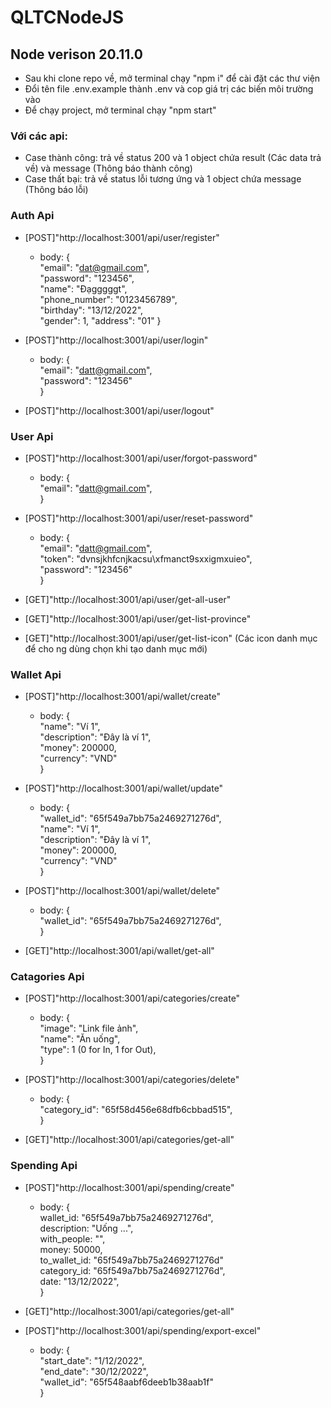 # QLTCNodeJS

## Node verison 20.11.0

-   Sau khi clone repo về, mở terminal chạy "npm i" để cài đặt các thư viện
-   Đổi tên file .env.example thành .env và cop giá trị các biến môi trường vào
-   Để chạy project, mở terminal chạy "npm start"

### Với các api:

-   Case thành công: trả về status 200 và 1 object chứa result (Các data trả về) và message (Thông báo thành công)
-   Case thất bại: trả về status lỗi tương ứng và 1 object chứa message (Thông báo lỗi)

### Auth Api

-   [POST]"http://localhost:3001/api/user/register"

    -   body: {  
        "email": "dat@gmail.com",  
        "password": "123456",  
        "name": "Đạgggggt",  
        "phone_number": "0123456789",  
        "birthday": "13/12/2022",  
        "gender": 1,
        "address": "01"
        }

-   [POST]"http://localhost:3001/api/user/login"

    -   body: {  
        "email": "datt@gmail.com",  
        "password": "123456"  
        }

-   [POST]"http://localhost:3001/api/user/logout"

### User Api

-   [POST]"http://localhost:3001/api/user/forgot-password"

    -   body: {  
        "email": "datt@gmail.com",  
        }

-   [POST]"http://localhost:3001/api/user/reset-password"

    -   body: {  
        "email": "datt@gmail.com",  
        "token": "dvnsjkhfcnjkacsu\xfmanct9sxxigmxuieo",  
        "password": "123456"  
        }

-   [GET]"http://localhost:3001/api/user/get-all-user"
-   [GET]"http://localhost:3001/api/user/get-list-province"
-   [GET]"http://localhost:3001/api/user/get-list-icon" (Các icon danh mục để cho ng dùng chọn khi tạo danh mục mới)

### Wallet Api

-   [POST]"http://localhost:3001/api/wallet/create"

    -   body: {  
        "name": "Ví 1",  
        "description": "Đây là ví 1",  
        "money": 200000,  
        "currency": "VND"  
        }

-   [POST]"http://localhost:3001/api/wallet/update"

    -   body: {  
        "wallet_id": "65f549a7bb75a2469271276d",  
        "name": "Ví 1",  
        "description": "Đây là ví 1",  
        "money": 200000,  
        "currency": "VND"  
        }

-   [POST]"http://localhost:3001/api/wallet/delete"

    -   body: {  
        "wallet_id": "65f549a7bb75a2469271276d",  
        }

-   [GET]"http://localhost:3001/api/wallet/get-all"

### Catagories Api

-   [POST]"http://localhost:3001/api/categories/create"

    -   body: {  
        "image": "Link file ảnh",  
        "name": "Ăn uống",  
        "type": 1 (0 for In, 1 for Out),  
        }

-   [POST]"http://localhost:3001/api/categories/delete"

    -   body: {  
        "category_id": "65f58d456e68dfb6cbbad515",  
        }

-   [GET]"http://localhost:3001/api/categories/get-all"

### Spending Api

-   [POST]"http://localhost:3001/api/spending/create"

    -   body: {  
         wallet_id: "65f549a7bb75a2469271276d",  
         description: "Uống ...",  
         with_people: "",  
         money: 50000,  
         to_wallet_id: "65f549a7bb75a2469271276d"  
         category_id: "65f549a7bb75a2469271276d",  
         date: "13/12/2022",  
        }

-   [GET]"http://localhost:3001/api/categories/get-all"
-   [POST]"http://localhost:3001/api/spending/export-excel"

    -   body: {  
         "start_date": "1/12/2022",  
         "end_date": "30/12/2022",  
         "wallet_id": "65f548aabf6deeb1b38aab1f"  
        }
